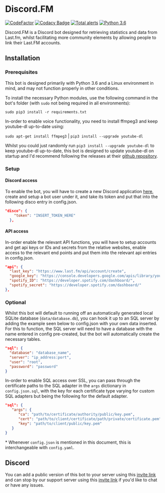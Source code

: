 # Discord.FM
[![CodeFactor](https://www.codefactor.io/repository/github/lmbyrne/discord.fm/badge)](https://www.codefactor.io/repository/github/lmbyrne/discord.fm)
[![Codacy Badge](https://api.codacy.com/project/badge/Grade/2f11838ea1b241aa84df62826b897a4b)](https://www.codacy.com/app/LMByrne/Discord.FM?utm_source=github.com&amp;utm_medium=referral&amp;utm_content=LMByrne/Discord.FM&amp;utm_campaign=Badge_Grade)
[![Total alerts](https://img.shields.io/lgtm/alerts/g/LMByrne/Discord.FM.svg?logo=lgtm&logoWidth=18)](https://lgtm.com/projects/g/LMByrne/Discord.FM/alerts/)
[![Python 3.6](https://img.shields.io/badge/python-3.6-blue.svg)](https://www.python.org/downloads/release/python-360/)

Discord.FM is a Discord bot designed for retrieving statistics and data from Last.fm, whilst facilitating more community elements by allowing people to link their Last.FM accounts.

## Installation

### Prerequisites

This bot is designed primarily with Python 3.6 and a Linux environment in mind, and may not function properly in other conditions.

To install the necessary Python modules, use the following command in the bot's folder (with `sudo` not being required in all environments): 

``sudo pip3 install -r requirements.txt``

In-order to enable voice functionality, you need to install ffmpeg3 and keep youtube-dl up-to-date using:

``sudo apt-get install ffmpeg3`` | ``pip3 install --upgrade youtube-dl``

Whilst you could just randomly run ``pip3 install --upgrade youtube-dl`` to keep youtube-dl up-to-date, this bot is designed to update youtube-dl on startup and I'd recommend following the releases at their [github repository](https://github.com/ytdl-org/youtube-dl).

### Setup

#### Discord access
To enable the bot, you will have to create a new Discord application [here](https://discordapp.com/developers/applications/me), create and setup a bot user under it, and take its token and put that into the following disco entry in config.json.

```json
"disco": {
    "token": "INSERT_TOKEN_HERE"
  },
```

#### API access
In-order enable the relevant API functions, you will have to setup accounts and get api keys or IDs and secrets from the relative websites, enable access to the relevant end points and put them into the relevant api entries in config.json.

```json
"api": {
  "last_key": "https://www.last.fm/api/account/create",
  "google_key": "https://console.developers.google.com/apis/library/youtube.googleapis.com",
  "spotify_ID": "https://developer.spotify.com/dashboard/",
  "spotify_secret": "https://developer.spotify.com/dashboard/"
},
```

### Optional

Whilst this bot will default to running off an automatically generated local SQLite database (``data/database.db``), you can hook it up to an SQL server by adding the example seen below to config.json with your own data inserted.
For this to function, the SQL server will need to have a database with the name entered in config pre-created, but the bot will automatically create the necessary tables.

```json
"sql": {
  "database": "database_name",
  "server": "ip_address:port",
  "user": "root",
  "password": "password"
}
```

In-order to enable SQL access over SSL, you can pass through the certificate paths to the SQL adapter in the `args` dictionary in `config.json.sql`, with the key for each certificate type varying for custom SQL adapters but being the following for the default adapter.

```json
"sql": {
   "args": {
      "ca": "path/to/certificate/authority/public/key.pem",
      "cert": "path/to/client/certificate/path/private/certificate.pem",
      "key": "path/to/client/public/key.pem"
   }
}
```

\* Whenever `config.json` is mentioned in this document, this is interchangeable with `config.yaml`.

## Discord

You can add a public version of this bot to your server using this [invite link](https://discordapp.com/oauth2/authorize?client_id=560984860634644482&scope=bot&permissions=104197184) and can stop by our support server using this [invite link](https://discordapp.com/invite/jkEXqVd) if you'd like to chat or have any issues.
